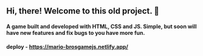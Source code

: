 ## Hi, there! Welcome to this old project. :wave:

#### A game built and developed with HTML, CSS and JS. Simple, but soon will have new features and fix bugs to you have more fun.

#### deploy - https://mario-brosgamejs.netlify.app/
